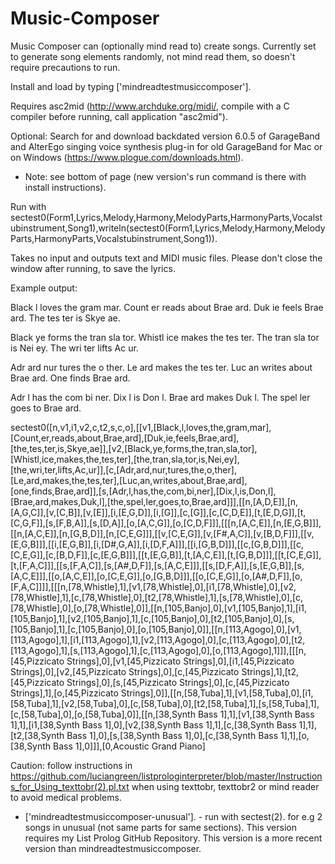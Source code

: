 # Music-Composer
Music Composer can (optionally mind read to) create songs.  Currently set to generate song elements randomly, not mind read them, so doesn't require precautions to run.

Install and load by typing ['mindreadtestmusiccomposer'].

Requires asc2mid (http://www.archduke.org/midi/, compile with a C compiler before running, call application "asc2mid").

Optional: Search for and download backdated version 6.0.5 of GarageBand and AlterEgo singing voice synthesis plug-in for old GarageBand for Mac or on Windows (https://www.plogue.com/downloads.html).

* Note: see bottom of page (new version's run command is there with install instructions).

Run with sectest0(Form1,Lyrics,Melody,Harmony,MelodyParts,HarmonyParts,Vocalstubinstrument,Song1),writeln(sectest0(Form1,Lyrics,Melody,Harmony,MelodyParts,HarmonyParts,Vocalstubinstrument,Song1)).

Takes no input and outputs text and MIDI music files.  Please don't close the window after running, to save the lyrics.

Example output:

Black l loves the gram mar.
Count er reads about Brae ard.
Duk ie feels Brae ard.
The tes ter is Skye ae.

Black ye forms the tran sla tor.
Whistl ice makes the tes ter.
The tran sla tor is Nei ey.
The wri ter lifts Ac ur.

Adr ard nur tures the o ther.
Le ard makes the tes ter.
Luc an writes about Brae ard.
One finds Brae ard.

Adr l has the com bi ner.
Dix l is Don l.
Brae ard makes Duk l.
The spel ler goes to Brae ard.

sectest0([n,v1,i1,v2,c,t2,s,c,o],[[v1,[Black,l,loves,the,gram,mar],[Count,er,reads,about,Brae,ard],[Duk,ie,feels,Brae,ard],[the,tes,ter,is,Skye,ae]],[v2,[Black,ye,forms,the,tran,sla,tor],[Whistl,ice,makes,the,tes,ter],[the,tran,sla,tor,is,Nei,ey],[the,wri,ter,lifts,Ac,ur]],[c,[Adr,ard,nur,tures,the,o,ther],[Le,ard,makes,the,tes,ter],[Luc,an,writes,about,Brae,ard],[one,finds,Brae,ard]],[s,[Adr,l,has,the,com,bi,ner],[Dix,l,is,Don,l],[Brae,ard,makes,Duk,l],[the,spel,ler,goes,to,Brae,ard]]],[[n,[A,D,E]],[n,[A,G,C]],[v,[C,B]],[v,[E]],[i,[E,G,D]],[i,[G]],[c,[G]],[c,[C,D,E]],[t,[E,D,G]],[t,[C,G,F]],[s,[F,B,A]],[s,[D,A]],[o,[A,C,G]],[o,[C,D,F]]],[[[n,[A,C,E]],[n,[E,G,B]]],[[n,[A,C,E]],[n,[G,B,D]],[n,[C,E,G]]],[[v,[C,E,G]],[v,[F#,A,C]],[v,[B,D,F]]],[[v,[E,G,B]]],[[i,[E,G,B]],[i,[D#,G,A]],[i,[D,F,A]]],[[i,[G,B,D]]],[[c,[G,B,D]]],[[c,[C,E,G]],[c,[B,D,F]],[c,[E,G,B]]],[[t,[E,G,B]],[t,[A,C,E]],[t,[G,B,D]]],[[t,[C,E,G]],[t,[F,A,C]]],[[s,[F,A,C]],[s,[A#,D,F]],[s,[A,C,E]]],[[s,[D,F,A]],[s,[E,G,B]],[s,[A,C,E]]],[[o,[A,C,E]],[o,[C,E,G]],[o,[G,B,D]]],[[o,[C,E,G]],[o,[A#,D,F]],[o,[F,A,C]]]],[[[n,[78,Whistle],1],[v1,[78,Whistle],0],[i1,[78,Whistle],0],[v2,[78,Whistle],1],[c,[78,Whistle],0],[t2,[78,Whistle],1],[s,[78,Whistle],0],[c,[78,Whistle],0],[o,[78,Whistle],0]],[[n,[105,Banjo],0],[v1,[105,Banjo],1],[i1,[105,Banjo],1],[v2,[105,Banjo],1],[c,[105,Banjo],0],[t2,[105,Banjo],0],[s,[105,Banjo],1],[c,[105,Banjo],0],[o,[105,Banjo],0]],[[n,[113,Agogo],0],[v1,[113,Agogo],1],[i1,[113,Agogo],1],[v2,[113,Agogo],0],[c,[113,Agogo],0],[t2,[113,Agogo],1],[s,[113,Agogo],1],[c,[113,Agogo],0],[o,[113,Agogo],1]]],[[[n,[45,Pizzicato Strings],0],[v1,[45,Pizzicato Strings],0],[i1,[45,Pizzicato Strings],0],[v2,[45,Pizzicato Strings],0],[c,[45,Pizzicato Strings],1],[t2,[45,Pizzicato Strings],0],[s,[45,Pizzicato Strings],0],[c,[45,Pizzicato Strings],1],[o,[45,Pizzicato Strings],0]],[[n,[58,Tuba],1],[v1,[58,Tuba],0],[i1,[58,Tuba],1],[v2,[58,Tuba],0],[c,[58,Tuba],0],[t2,[58,Tuba],1],[s,[58,Tuba],1],[c,[58,Tuba],0],[o,[58,Tuba],0]],[[n,[38,Synth Bass 1],1],[v1,[38,Synth Bass 1],1],[i1,[38,Synth Bass 1],0],[v2,[38,Synth Bass 1],1],[c,[38,Synth Bass 1],1],[t2,[38,Synth Bass 1],0],[s,[38,Synth Bass 1],0],[c,[38,Synth Bass 1],1],[o,[38,Synth Bass 1],0]]],[0,Acoustic Grand Piano]

Caution: follow instructions in https://github.com/luciangreen/listprologinterpreter/blob/master/Instructions_for_Using_texttobr(2).pl.txt when using texttobr, texttobr2 or mind reader to avoid medical problems.

* ['mindreadtestmusiccomposer-unusual']. - run with sectest(2). for e.g 2 songs in unusual (not same parts for same sections).
This version requires my List Prolog GitHub Repository.  This version is a more recent version than mindreadtestmusiccomposer.